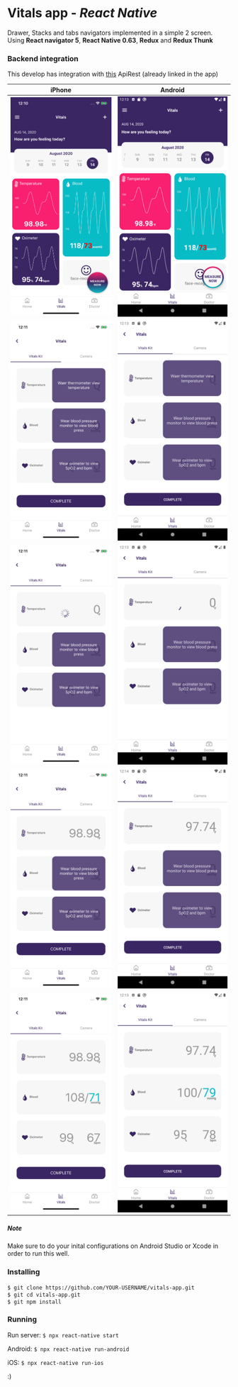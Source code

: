 # Vitals app - *React Native*

Drawer, Stacks and tabs navigators implemented in a simple 2 screen. Using **React navigator 5**, **React Native 0.63**, **Redux** and **Redux Thunk**

### Backend integration ###
This develop has integration with [this](https://github.com/jacuna565/basic-nodejs-api-rest) ApiRest (already linked in the app)

|    iPhone     |    Android    |
| ------------- | ------------- |
| ![iPhone Screen 1](src/assets/ios/screen1.png)  | ![android Screen 1](src/assets/android/screen1.png)  |
| ![iPhone Screen 2](src/assets/ios/screen2.png)  | ![android Screen 2](src/assets/android/screen2.png)  |
| ![iPhone Screen 2_1](src/assets/ios/screen2_1.png)  | ![android Screen 2_1](src/assets/android/screen2_1.png) |
| ![iPhone Screen 2_1](src/assets/ios/screen2_2.png)  | ![android Screen 2_1](src/assets/android/screen2_2.png) |
| ![iPhone Screen 2_1](src/assets/ios/screen2_3.png)  | ![android Screen 2_1](src/assets/android/screen2_3.png) |

##### *Note* #####
Make sure to do your inital configurations on Android Studio or Xcode in order to run this well.

### Installing ###
```
$ git clone https://github.com/YOUR-USERNAME/vitals-app.git
$ git cd vitals-app.git
$ git npm install
```

### Running ###
Run server:
``
$ npx react-native start
``

Android:
``
$ npx react-native run-android
``

iOS:
``
$ npx react-native run-ios
``

:)

